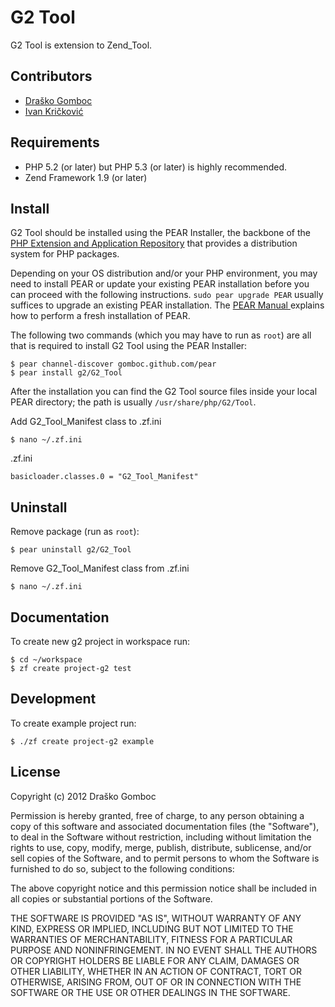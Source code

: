 G2 Tool
=======

G2 Tool is extension to Zend_Tool.

Contributors
------------

* [Draško Gomboc](https://github.com/gomboc)
* [Ivan Kričković](https://github.com/ivankoni)

Requirements
------------

* PHP 5.2 (or later) but PHP 5.3 (or later) is highly recommended.
* Zend Framework 1.9 (or later)

Install
-------

G2 Tool should be installed using the PEAR Installer, the backbone of the [PHP Extension and Application Repository](http://pear.php.net/) that provides a distribution system for PHP packages.

Depending on your OS distribution and/or your PHP environment, you may need to install PEAR or update your existing PEAR installation before you can proceed with the following instructions. `sudo pear upgrade PEAR` usually suffices to upgrade an existing PEAR installation. The [PEAR Manual ](http://pear.php.net/manual/en/installation.getting.php) explains how to perform a fresh installation of PEAR.

The following two commands (which you may have to run as `root`) are all that is required to install G2 Tool using the PEAR Installer:

    $ pear channel-discover gomboc.github.com/pear
    $ pear install g2/G2_Tool

After the installation you can find the G2 Tool source files inside your local PEAR directory; the path is usually `/usr/share/php/G2/Tool`.

Add G2_Tool_Manifest class to .zf.ini

	$ nano ~/.zf.ini
	
.zf.ini

	basicloader.classes.0 = "G2_Tool_Manifest"
	
Uninstall
---------

Remove package (run as `root`):

	$ pear uninstall g2/G2_Tool
	
Remove G2_Tool_Manifest class from .zf.ini

	$ nano ~/.zf.ini

Documentation
-------------

To create new g2 project in workspace run:

	$ cd ~/workspace
	$ zf create project-g2 test

Development
-----------

To create example project run:

	$ ./zf create project-g2 example
	
License
-------

Copyright (c) 2012 Draško Gomboc

Permission is hereby granted, free of charge, to any person obtaining a copy of this software and associated documentation files (the "Software"), to deal in the Software without restriction, including without limitation the rights to use, copy, modify, merge, publish, distribute, sublicense, and/or sell copies of the Software, and to permit persons to whom the Software is furnished to do so, subject to the following conditions:

The above copyright notice and this permission notice shall be included in all copies or substantial portions of the Software.

THE SOFTWARE IS PROVIDED "AS IS", WITHOUT WARRANTY OF ANY KIND, EXPRESS OR IMPLIED, INCLUDING BUT NOT LIMITED TO THE WARRANTIES OF MERCHANTABILITY, FITNESS FOR A PARTICULAR PURPOSE AND NONINFRINGEMENT. IN NO EVENT SHALL THE AUTHORS OR COPYRIGHT HOLDERS BE LIABLE FOR ANY CLAIM, DAMAGES OR OTHER LIABILITY, WHETHER IN AN ACTION OF CONTRACT, TORT OR OTHERWISE, ARISING FROM, OUT OF OR IN CONNECTION WITH THE SOFTWARE OR THE USE OR OTHER DEALINGS IN THE SOFTWARE.